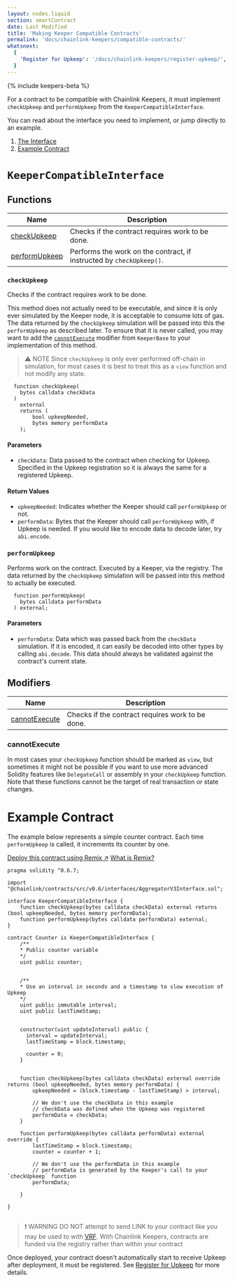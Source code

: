 ```yaml
---
layout: nodes.liquid
section: smartContract
date: Last Modified
title: 'Making Keeper Compatible Contracts'
permalink: 'docs/chainlink-keepers/compatible-contracts/'
whatsnext:
  {
    'Register for Upkeep': '/docs/chainlink-keepers/register-upkeep/',
  }
---
```

{% include keepers-beta %}

For a contract to be compatible with Chainlink Keepers, it must implement `checkUpkeep` and `performUpkeep` from the `KeeperCompatibleInterface`.

You can read about the interface you need to implement, or jump directly to an example.

1. [The Interface](#keepercompatibleinterface)
1. [Example Contract](#example-contract)


# `KeeperCompatibleInterface`

## Functions

| Name                            | Description                                                          |
| ------------------------------- | -------------------------------------------------------------------- |
| [checkUpkeep](#checkupkeep)     | Checks if the contract requires work to be done.                     |
| [performUpkeep](#performupkeep) | Performs the work on the contract, if instructed by `checkUpkeep()`. |

### `checkUpkeep`

Checks if the contract requires work to be done.

This method does not actually need to be executable, and since it is only ever simulated by the Keeper node, it is acceptable to consume lots of gas. The data returned by the `checkUpkeep` simulation will be passed into this the `performUpkeep` as described later. To ensure that it is never called, you may want to add the [`cannotExecute`](#cannotexecute) modifier from `KeeperBase` to your implementation of this method.

> ⚠️ NOTE
> Since `checkUpkeep` is only ever performed off-chain in simulation, for most cases it is best to treat this as a `view` function and not modify any state.

```solidity
  function checkUpkeep(
    bytes calldata checkData
  )
    external
    returns (
        bool upkeepNeeded,
        bytes memory performData
    );
```

#### Parameters

- `checkData`: Data passed to the contract when checking for Upkeep. Specified in the Upkeep registration so it is always the same for a registered Upkeep.

#### Return Values

- `upkeepNeeded`: Indicates whether the Keeper should call `performUpkeep` or not.
- `performData`: Bytes that the Keeper should call `performUpkeep` with, if Upkeep is needed. If you would like to encode data to decode later, try `abi.encode`.

### `performUpkeep`

Performs work on the contract. Executed by a Keeper, via the registry. The data returned by the `checkUpkeep` simulation will be passed into this method to actually be executed.

```solidity
  function performUpkeep(
    bytes calldata performData
  ) external;
```

#### Parameters

- `performData`: Data which was passed back from the `checkData` simulation. If it is encoded, it can easily be decoded into other types by calling `abi.decode`. This data should always be validated against the contract's current state.

## Modifiers

| Name                            | Description                                      |
| ------------------------------- | ------------------------------------------------ |
| [cannotExecute](#cannotexecute) | Checks if the contract requires work to be done. |

### cannotExecute

In most cases your `checkUpkeep` function should be marked as `view`, but sometimes it might not be possible if you want to use more advanced Solidity features like `DelegateCall` or assembly in your `checkUpkeep` function. Note that these functions cannot be the target of real transaction or state changes.

# Example Contract
The example below represents a simple counter contract. Each time `performUpkeep` is called, it increments its counter by one.

<div class="remix-callout">
    <a href="https://remix.ethereum.org/#version=soljson-v0.6.6+commit.6c089d02.js&optimize=false&evmVersion=null&gist=62587a7f0885c4cbdbd587ca0dc74a12" class="cl-button--ghost solidity-tracked">Deploy this contract using Remix ↗</a>
    <a href="../../deploy-your-first-contract/" title="">What is Remix?</a>
</div>


```solidity
pragma solidity ^0.6.7;

import "@chainlink/contracts/src/v0.6/interfaces/AggregatorV3Interface.sol";

interface KeeperCompatibleInterface {
    function checkUpkeep(bytes calldata checkData) external returns (bool upkeepNeeded, bytes memory performData);
    function performUpkeep(bytes calldata performData) external;
}

contract Counter is KeeperCompatibleInterface {
    /**
    * Public counter variable
    */
    uint public counter;


    /**
    * Use an interval in seconds and a timestamp to slow execution of Upkeep
    */
    uint public immutable interval;
    uint public lastTimeStamp;

    
    constructor(uint updateInterval) public {
      interval = updateInterval;
      lastTimeStamp = block.timestamp;

      counter = 0;
    }


    function checkUpkeep(bytes calldata checkData) external override returns (bool upkeepNeeded, bytes memory performData) {
        upkeepNeeded = (block.timestamp - lastTimeStamp) > interval;

        // We don't use the checkData in this example
        // checkData was defined when the Upkeep was registered
        performData = checkData;
    }

    function performUpkeep(bytes calldata performData) external override {
        lastTimeStamp = block.timestamp;
        counter = counter + 1;

        // We don't use the performData in this example
        // performData is generated by the Keeper's call to your `checkUpkeep` function
        performData;
        
    }
    
}
    
```

> ❗️ WARNING
> DO NOT attempt to send LINK to your contract like you may be used to with [VRF](../../get-a-random-number/). With Chainlink Keepers, contracts are funded via the registry rather than within your contract

Once deployed, your contract doesn't automatically start to receive Upkeep after deployment, it must be registered. See [Register for Upkeep](../register-upkeep/) for more details.
